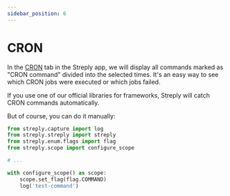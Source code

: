 ```yaml
---
sidebar_position: 6
---
```


# CRON


In the [CRON](/product/cron) tab in the Streply app, we will display all commands marked as "CRON command" divided into the selected times. It's an easy way to see which CRON jobs were executed or which jobs failed.

If you use one of our official libraries for frameworks, Streply will catch CRON commands automatically.

But of course, you can do it manually:

```python
from streply.capture import log
from streply.streply import streply
from streply.enum.flags import flag
from streply.scope import configure_scope

# ...

with configure_scope() as scope:
    scope.set_flag(flag.COMMAND)
    log('test-command')
```